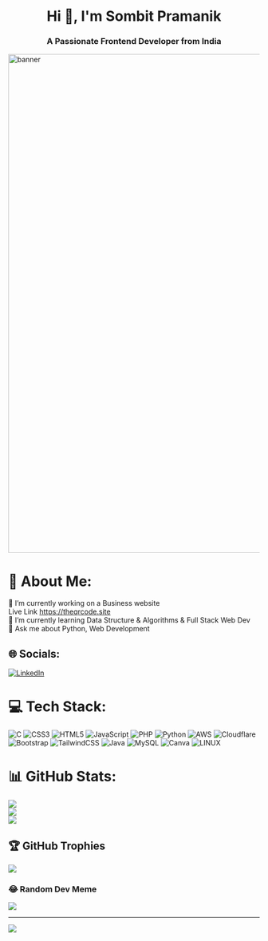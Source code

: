 <h1 align="center">Hi 👋, I'm Sombit Pramanik</h1>
<h3 align="center">A Passionate Frontend Developer from India</h3>
<!-- <img src="https://mir-s3-cdn-cf.behance.net/project_modules/fs/54b6c068097599.5b50bca476b9b.gif" alt="banner"/> -->
<img src="https://www.sarvika.com/wp-content/uploads/2021/03/Backend-Developer-Python-GIF-Dribble.gif" width=1000 alt="banner"/>

# 💫 About Me:
🔭 I’m currently working on a Business website<br>Live Link https://theqrcode.site <br>🌱 I’m currently learning Data Structure & Algorithms & Full Stack Web Dev <br>💬 Ask me about Python, Web Development


## 🌐 Socials:
[![LinkedIn](https://img.shields.io/badge/LinkedIn-%230077B5.svg?logo=linkedin&logoColor=white)](https://linkedin.com/in/sombit-pramanik) 

# 💻 Tech Stack:
![C](https://img.shields.io/badge/c-%2300599C.svg?style=for-the-badge&logo=c&logoColor=white) ![CSS3](https://img.shields.io/badge/css3-%231572B6.svg?style=for-the-badge&logo=css3&logoColor=white) ![HTML5](https://img.shields.io/badge/html5-%23E34F26.svg?style=for-the-badge&logo=html5&logoColor=white) ![JavaScript](https://img.shields.io/badge/javascript-%23323330.svg?style=for-the-badge&logo=javascript&logoColor=%23F7DF1E) ![PHP](https://img.shields.io/badge/php-%23777BB4.svg?style=for-the-badge&logo=php&logoColor=white) ![Python](https://img.shields.io/badge/python-3670A0?style=for-the-badge&logo=python&logoColor=ffdd54) ![AWS](https://img.shields.io/badge/AWS-%23FF9900.svg?style=for-the-badge&logo=amazon-aws&logoColor=white) ![Cloudflare](https://img.shields.io/badge/Cloudflare-F38020?style=for-the-badge&logo=Cloudflare&logoColor=white) ![Bootstrap](https://img.shields.io/badge/bootstrap-%23563D7C.svg?style=for-the-badge&logo=bootstrap&logoColor=white) ![TailwindCSS](https://img.shields.io/badge/tailwindcss-%2338B2AC.svg?style=for-the-badge&logo=tailwind-css&logoColor=white) ![Java](https://img.shields.io/badge/java-%23ED8B00.svg?style=for-the-badge&logo=java&logoColor=white) ![MySQL](https://img.shields.io/badge/mysql-%2300f.svg?style=for-the-badge&logo=mysql&logoColor=white) ![Canva](https://img.shields.io/badge/Canva-%2300C4CC.svg?style=for-the-badge&logo=Canva&logoColor=white) ![LINUX](https://img.shields.io/badge/Linux-FCC624?style=for-the-badge&logo=linux&logoColor=black)
# 📊 GitHub Stats:
![](https://github-readme-stats.vercel.app/api?username=Sombitpramanik&theme=dark&hide_border=false&include_all_commits=false&count_private=false)<br/>
![](https://github-readme-streak-stats.herokuapp.com/?user=Sombitpramanik&theme=dark&hide_border=false)<br/>
![](https://github-readme-stats.vercel.app/api/top-langs/?username=Sombitpramanik&theme=dark&hide_border=false&include_all_commits=false&count_private=false&layout=compact)

## 🏆 GitHub Trophies
![](https://github-profile-trophy.vercel.app/?username=Sombitpramanik&theme=radical&no-frame=false&no-bg=true&margin-w=4)

### 😂 Random Dev Meme
![](https://quotes-github-readme.vercel.app/api?type=horizontal&theme=radical)

---
[![](https://visitcount.itsvg.in/api?id=Sombitpramanik&icon=0&color=0)](https://visitcount.itsvg.in)

<!-- Proudly created with GPRM ( https://gprm.itsvg.in ) -->
